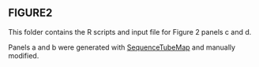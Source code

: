 ## FIGURE2

This folder contains the R scripts and input file for Figure 2 panels c and d.</br>

Panels a and b were generated with [SequenceTubeMap](https://github.com/vgteam/sequenceTubeMap/issues) and manually modified.
